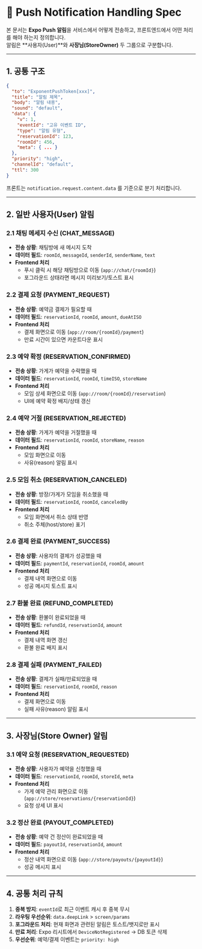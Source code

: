 # 📲 Push Notification Handling Spec

본 문서는 **Expo Push 알림**을 서비스에서 어떻게 전송하고, 프론트엔드에서 어떤 처리를 해야 하는지 정의합니다.  
알림은 **사용자(User)**와 **사장님(StoreOwner)** 두 그룹으로 구분합니다.

---

## 1. 공통 구조

```json
{
  "to": "ExponentPushToken[xxx]",
  "title": "알림 제목",
  "body": "알림 내용",
  "sound": "default",
  "data": {
    "v": 1,
    "eventId": "고유 이벤트 ID",
    "type": "알림 유형",
    "reservationId": 123,
    "roomId": 456,
    "meta": { ... }
  },
  "priority": "high",
  "channelId": "default",
  "ttl": 300
}
```

프론트는 `notification.request.content.data` 를 기준으로 분기 처리합니다.

---

## 2. 일반 사용자(User) 알림

### 2.1 채팅 메세지 수신 (CHAT_MESSAGE)
- **전송 상황**: 채팅방에 새 메시지 도착
- **데이터 필드**: `roomId`, `messageId`, `senderId`, `senderName`, `text`
- **Frontend 처리**
  - 푸시 클릭 시 해당 채팅방으로 이동 (`app://chat/{roomId}`)
  - 포그라운드 상태라면 메시지 미리보기/토스트 표시

### 2.2 결제 요청 (PAYMENT_REQUEST)
- **전송 상황**: 예약금 결제가 필요할 때
- **데이터 필드**: `reservationId`, `roomId`, `amount`, `dueAtISO`
- **Frontend 처리**
  - 결제 화면으로 이동 (`app://room/{roomId}/payment`)
  - 만료 시간이 있으면 카운트다운 표시

### 2.3 예약 확정 (RESERVATION_CONFIRMED)
- **전송 상황**: 가게가 예약을 수락했을 때
- **데이터 필드**: `reservationId`, `roomId`, `timeISO`, `storeName`
- **Frontend 처리**
  - 모임 상세 화면으로 이동 (`app://room/{roomId}/reservation`)
  - UI에 예약 확정 배지/상태 갱신

### 2.4 예약 거절 (RESERVATION_REJECTED)
- **전송 상황**: 가게가 예약을 거절했을 때
- **데이터 필드**: `reservationId`, `roomId`, `storeName`, `reason`
- **Frontend 처리**
  - 모임 화면으로 이동
  - 사유(reason) 알림 표시

### 2.5 모임 취소 (RESERVATION_CANCELED)
- **전송 상황**: 방장/가게가 모임을 취소했을 때
- **데이터 필드**: `reservationId`, `roomId`, `canceledBy`
- **Frontend 처리**
  - 모임 화면에서 취소 상태 반영
  - 취소 주체(host/store) 표기

### 2.6 결제 완료 (PAYMENT_SUCCESS)
- **전송 상황**: 사용자의 결제가 성공했을 때
- **데이터 필드**: `paymentId`, `reservationId`, `roomId`, `amount`
- **Frontend 처리**
  - 결제 내역 화면으로 이동
  - 성공 메시지 토스트 표시

### 2.7 환불 완료 (REFUND_COMPLETED)
- **전송 상황**: 환불이 완료되었을 때
- **데이터 필드**: `refundId`, `reservationId`, `amount`
- **Frontend 처리**
  - 결제 내역 화면 갱신
  - 환불 완료 배지 표시

### 2.8 결제 실패 (PAYMENT_FAILED)
- **전송 상황**: 결제가 실패/만료되었을 때
- **데이터 필드**: `reservationId`, `roomId`, `reason`
- **Frontend 처리**
  - 결제 화면으로 이동
  - 실패 사유(reason) 알림 표시

---

## 3. 사장님(Store Owner) 알림

### 3.1 예약 요청 (RESERVATION_REQUESTED)
- **전송 상황**: 사용자가 예약을 신청했을 때
- **데이터 필드**: `reservationId`, `roomId`, `storeId`, `meta`
- **Frontend 처리**
  - 가게 예약 관리 화면으로 이동 (`app://store/reservations/{reservationId}`)
  - 요청 상세 UI 표시

### 3.2 정산 완료 (PAYOUT_COMPLETED)
- **전송 상황**: 예약 건 정산이 완료되었을 때
- **데이터 필드**: `payoutId`, `reservationId`, `amount`
- **Frontend 처리**
  - 정산 내역 화면으로 이동 (`app://store/payouts/{payoutId}`)
  - 성공 메시지 표시

---

## 4. 공통 처리 규칙

1. **중복 방지**: `eventId`로 최근 이벤트 캐시 후 중복 무시  
2. **라우팅 우선순위**: `data.deepLink` > `screen/params`  
3. **포그라운드 처리**: 현재 화면과 관련된 알림은 토스트/뱃지로만 표시  
4. **만료 처리**: Expo 리시트에서 `DeviceNotRegistered` → DB 토큰 삭제  
5. **우선순위**: 예약/결제 이벤트는 `priority: high`

